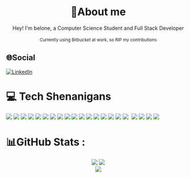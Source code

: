 <p align="center">
<!-- <img alt="pixel city" src="https://images-wixmp-ed30a86b8c4ca887773594c2.wixmp.com/f/1e8efa45-7181-4344-a291-dbe42990db2b/dfygwen-0e448e8e-fe68-4b1d-a759-c6630f5c1ad3.jpg/v1/fill/w_1684,h_474,q_70,strp/8bit_ultrawide_mountain_scene_wallpaper_by_nevereverevr_dfygwen-pre.jpg?token=eyJ0eXAiOiJKV1QiLCJhbGciOiJIUzI1NiJ9.eyJzdWIiOiJ1cm46YXBwOjdlMGQxODg5ODIyNjQzNzNhNWYwZDQxNWVhMGQyNmUwIiwiaXNzIjoidXJuOmFwcDo3ZTBkMTg4OTgyMjY0MzczYTVmMGQ0MTVlYTBkMjZlMCIsIm9iaiI6W1t7ImhlaWdodCI6Ijw9NTQxIiwicGF0aCI6IlwvZlwvMWU4ZWZhNDUtNzE4MS00MzQ0LWEyOTEtZGJlNDI5OTBkYjJiXC9kZnlnd2VuLTBlNDQ4ZThlLWZlNjgtNGIxZC1hNzU5LWM2NjMwZjVjMWFkMy5qcGciLCJ3aWR0aCI6Ijw9MTkyMCJ9XV0sImF1ZCI6WyJ1cm46c2VydmljZTppbWFnZS5vcGVyYXRpb25zIl19.KT4adawbce5kZtWNMjjLbzueir7tJ4_UtaBEKdJlCxM"/> -->
</p>
<div align="center">
    <h1>
        🍥About me
    </h1>
Hey! I'm belone, a Computer Science Student and Full Stack Developer
<br></br>
<sup>Currently using Bitbucket at work, so RIP my contributions</sup>
</div>

 ## 🌐Social
[![LinkedIn](https://img.shields.io/badge/LinkedIn-0077B5?style=for-the-badge&logo=linkedin&logoColor=white)](https://br.linkedin.com/in/jo%C3%A3o-pedro-do-prado-belone-946bab232) 
    
# 💻 Tech Shenanigans
<div>
<img src="https://img.shields.io/badge/HTML5-E34F26?style=for-the-badge&logo=html5&logoColor=white">
<img src="https://img.shields.io/badge/CSS3-1572B6?style=for-the-badge&logo=css3&logoColor=white">
<img src="https://img.shields.io/badge/JavaScript-F7DF1E?style=for-the-badge&logo=javascript&logoColor=black">
<img src="https://img.shields.io/badge/Python-3776AB?style=for-the-badge&logo=python&logoColor=white">
<img src="https://img.shields.io/badge/Dart-007ACC?style=for-the-badge&logo=dart&logoColor=white">
<img src="https://img.shields.io/badge/Java-ED8B00?style=for-the-badge&logo=java&logoColor=white">
<img src="https://img.shields.io/badge/Laravel-FF2D20?style=for-the-badge&logo=laravel&logoColor=white">
<img src="https://img.shields.io/badge/Laragon-0E83CD?style=for-the-badge&logo=Laragon&logoColor=white">
<img src="https://img.shields.io/badge/PHP-777BB4?style=for-the-badge&logo=php&logoColor=white">
<img src="https://img.shields.io/badge/Vue.js-35495E?style=for-the-badge&logo=vue.js&logoColor=4FC08D">
<img src="https://img.shields.io/badge/MySQL-00000F?style=for-the-badge&logo=mysql&logoColor=white">
<img src="https://img.shields.io/badge/Bootstrap-563D7C?style=for-the-badge&logo=bootstrap&logoColor=white">
<img src="https://img.shields.io/badge/jQuery-0769AD?style=for-the-badge&logo=jquery&logoColor=white">
<img src="https://img.shields.io/badge/Markdown-000000?style=for-the-badge&logo=markdown&logoColor=white">
<img src="https://img.shields.io/badge/Flutter-02569B?style=for-the-badge&logo=flutter&logoColor=white">
<img src="https://img.shields.io/badge/trello-0052CC?style=for-the-badge&logo=trello&logoColor=white">
<img src="https://img.shields.io/badge/Postman-FF6C37?style=for-the-badge&logo=postman&logoColor=white">
<img src="https://img.shields.io/badge/Git-E34F26?style=for-the-badge&logo=git&logoColor=white" alt="">
<img src="https://img.shields.io/badge/react_native-%2320232a.svg?style=for-the-badge&logo=react&logoColor=%2361DAFB">
<img src="https://img.shields.io/badge/expo-1C1E24?style=for-the-badge&logo=expo&logoColor=#D04A37">
<img src="https://img.shields.io/badge/Linux-FCC624?style=for-the-badge&logo=linux&logoColor=black">
<img src="https://img.shields.io/badge/bitbucket-%230047B3.svg?style=for-the-badge&logo=bitbucket&logoColor=white">
    
# 📊GitHub Stats :

<div align="center">
    <div>
        <img src="https://github-readme-stats.vercel.app/api?username=belone0&show_icons=true&theme=gotham&hide_border=true&include_all_commits=true" />
        <img src="https://github-readme-stats.vercel.app/api/top-langs/?username=belone0&show_icons=true&theme=gotham&hide_border=true&include_all_commits=true&layout=compact" />
    </div>
    <img src="https://github-readme-streak-stats.herokuapp.com/?user=belone0&show_icons=true&theme=gotham&hide_border=true" />
</div>

